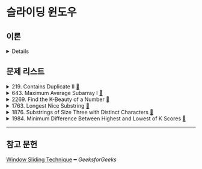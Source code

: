 # 슬라이딩 윈도우

## 이론

<details>
<br/>

대표적으로 배열에서 연이은 k개의 최대합을 구하는 문제에 사용된다.

Brute force의 O(kn)으로 해결하는 문제를 O(n)으로 줄일수 있다.

**Brute force**

```js
function maxSum(arr, k) {
  let max = 0;
  const N = arr.length;

  for (let i = 0; i <= N - k; i++) {
    let sum = 0;
    
    for(let j = 0; j < k; j++)
      sum = sum + arr[i + j];

    max = Math.max(max, sum);
  }  

  return max;
}

(function main() {
  assert.equal(
    maxSum(
      arr = [1, 4, 2, 10, 2, 3, 1, 0, 20],
      k = 4
    ),
    24
  )
})();
```

**슬라이딩 윈도우**

    arr = [1, 4, 2, 10, 2, 3, 1, 0, 20]
    k = 4

    k만큼의 요소를 arr에서 sum하면 14이다.

      [1, 4, 2, 10]

    k인덱스부터 루프를 돈다.

      [2, 3, 1, 0, 20]

    sum은 k만큼의 요소의 합을 유지한다.

      [4, 2, 10, 2]를 유지하기 위해 요소1을 제거

    매 루프마다 max와 sum의 max를 구한다.

```js
function maxSum(arr, k) {
  let max = 0;
  let sum = 0;

  const N = arr.length;

  for (let i = 0; i < k; i++) {
    sum += arr[i];
    max = sum;
  }

  for (let i = k; i < N; i++) {    
    sum += arr[i] - arr[i - k];

    max = Math.max(max, sum);
  }

  return max;
}

(function main() {
  assert.equal(
    maxSum(
      arr = [1, 4, 2, 10, 2, 3, 1, 0, 20],
      k = 4
    ),
    24
  )
})();
```

</details>

## 문제 리스트

<details>
<summary>219. Contains Duplicate II
  <a href="https://leetcode.com/problems/contains-duplicate-ii/">👊</a>
</summary>

### 문제 회고

이전 해결했던 이력이 있었다.

다만 슬라이딩 윈도우를 푼것인지도 몰랐다.

이론에서 다룬 형태외에도 Map을 사용한 형태도 해당됨을 알게되었다.

### 문제 풀이

```js
/**
 * @param {number[]} nums
 * @param {number} k
 * @return {boolean}
 *
 * time:  O(n)
 * space: O(k)
 */
var containsNearbyDuplicate = function (nums, k) {
  const window = new Map();

  for (const [idx, num] of nums.entries()) {
    if (
      window.has(num)
      && Math.abs(idx - window.get(num)) <= k
    )
      return true;

    window.set(num, idx);
  }
  return false;
};
```

</details>

<details>
<summary>643. Maximum Average Subarray I
  <a href="https://leetcode.com/problems/maximum-average-subarray-i/submissions/">👊</a>
</summary>

### 문제 회고

이론에서 다룬 형태와 같아 고민없이 풀 수 있었다.

자바스크립트에서 `Math.avg`는 없는것도 알 수 있었다.

### 문제 풀이

```js
/**
 * @param {number[]} nums
 * @param {number} k
 * @return {number}
 *
 * time:  O(n)
 * space: O(1)
 */
var findMaxAverage = function (nums, k) {
  let max = 0;
  let sum = 0;

  for (let i = 0; i < k; i++) {
    sum += nums[i];
    max = sum / k;
  }

  for (let i = k; i < nums.length; i++) {
    sum += nums[i] - nums[i - k];
    max = Math.max(max, (sum / k));
  }

  return max;
};
```

</details>

<details>
<summary>2269. Find the K-Beauty of a Number
  <a href="https://leetcode.com/problems/find-the-k-beauty-of-a-number/">👊</a>
</summary>

### 문제 풀이

```js
/**
 * @param {number} num
 * @param {number} k
 * @return {number}
 *
 * time:  O(n)
 * space: O(n)
 */
var divisorSubstrings = function (num, k) {
  const letterList = num.toString().split('');

  let cur = '';
  let cnt = 0;

  for (let i = 0; i < k; i++)
    cur += letterList[i];

  if (isZeroDivisor(num, parseInt(cur)))
    cnt += 1;

  for (let i = k; i < letterList.length; i++) {
    cur = cur.substring(1);
    cur += letterList[i];

    if (isZeroDivisor(num, parseInt(cur)))
      cnt += 1;
  }

  return cnt;
};

var isZeroDivisor = function (num, target) {
  return (num % target) === 0;
};
```

</details>

<details>
<summary>1763. Longest Nice Substring
  <a href="https://leetcode.com/problems/longest-nice-substring/">👊</a>
</summary>

### 문제 회고

가변적인 결과값이 예상되어 `슬라이딩 윈도우`보단 `투 포인터` 알고리즘이 필요하다고 판단하였다.

현재 동일한 알파벳의 niceSubstring은 완성하지만

    Input:   "dDzeE"
    Output:  "dD"

여러 알파벳의 niceSubstring은 찾지 못했다.

    Input:    "cChH"
    Output:   "cC"
    Expected: "cChH"

### 문제 풀이

```js
/**
 * @param {string} s
 * @return {string}
 *
 * time:  O(n²)
 * space: O(n)
 */
var longestNiceSubstring = function (s) {
  var getLongestSubstring = function (...args) {
    return args.reduce((a, b) => {
      return (a.length === b.length) ? a
        : (a.length > b.length) ? a
          : b;
    });
  }

  var getNiceSubstring = function (left, right) {
    let cur = '';

    while (
      left >= 0
      && right < N
      && s[left].toLowerCase() === s[right].toLowerCase()
    ) {
      cur = s.substring(left, right + 1);
      right += 1;
    }

    return cur;
  }

  /// +++ start  
  const N = s.length;
  let result = '';

  if (N < 2)
    return result;

  for (let i = 0; i < N; i++) {
    const niceSubstring = getNiceSubstring(i, i);

    if (niceSubstring.length === 1)
      continue;

    result = getLongestSubstring(result, niceSubstring);
    console.log(result);
  }

  return result;
};
```

</details>

<details>
<summary>1876. Substrings of Size Three with Distinct Characters
  <a href="https://leetcode.com/problems/substrings-of-size-three-with-distinct-characters/">👊</a>
</summary>

### 문제 풀이

```js
/**
 * @param {string} s
 * @return {number}
 *
 * time:  O(n)
 * space: O(1)
 */
var countGoodSubstrings = function (s) {
  var isGoodSubstrings = function (s) {
    return s === [...new Set(s.split(''))].join('');
  }

  // +++ Start
  const L = 3;
  let result = 0;

  for (let i = 0; i < s.length; i++) {
    const substring = s.substring(i, i + L);

    if (substring.length === L && isGoodSubstrings(substring))
      result += 1;
  }
  return result;
};
```
</details>

<details>
<summary>1984. Minimum Difference Between Highest and Lowest of K Scores
  <a href="https://leetcode.com/problems/minimum-difference-between-highest-and-lowest-of-k-scores/">👊</a>
</summary>

### 문제 풀이

```js
/**
 * @param {number[]} nums
 * @param {number} k
 * @return {number}
 *
 * time:  O(n)
 * space: O(1)
 */
var minimumDifference = function (nums, k) {
  nums.sort((a, b) => a - b);

  const kIdx = k - 1;

  let highScore = nums[kIdx];
  let lowScore = nums[0];
  let min = highScore - lowScore;  

  for (let i = kIdx; i < nums.length; i++) {
    const diffScore = nums[i] - nums[i - kIdx];
    min = Math.min(min, diffScore);
  }

  return min;
};
```

</details>

<hr/>

## 참고 문헌

[Window Sliding Technique](https://www.geeksforgeeks.org/window-sliding-technique/) ━ *GeeksforGeeks*